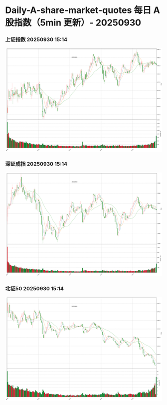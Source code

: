 
# Daily-A-share-market-quotes 每日 A 股指数（5min 更新）- 20250930

### 上证指数 20250930 15:14
![](./fig/2025/9/20250930-sh000001.png)

### 深证成指 20250930 15:14
![](./fig/2025/9/20250930-sz399001.png)

### 北证50 20250930 15:14
![](./fig/2025/9/20250930-bj899050.png)
